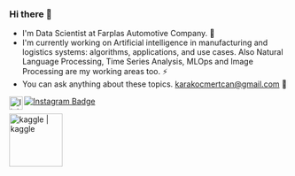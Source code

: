 ### Hi there 👋
- I'm Data Scientist at Farplas Automotive Company. 🔭
- I'm currently working on Artificial intelligence in manufacturing and logistics systems: algorithms, applications, and use cases. Also Natural Language Processing, Time Series Analysis, MLOps and Image Processing are my working areas too. ⚡
- You can ask anything about these topics. karakocmertcan@gmail.com 💬

[![Instagram Badge](https://img.shields.io/badge/-Instagram-C13584?style=flat-quare&labelColor=C13584&logo=instagram&logoColor=white&link=link)](https://instagram.com/mertckrkc)
[<img align="left" alt="linkedin | LinkedIn" width="24px" src="https://raw.githubusercontent.com/peterthehan/peterthehan/master/assets/linkedin.svg" />](https://www.linkedin.com/in/mertcankarakoc/)

[<img align="left" alt="kaggle | kaggle" width="96px" src="https://camo.githubusercontent.com/d29c44e10652efa5140bb735ab2ede58e7431028f4ea6e767c918dfdc75e9f00/68747470733a2f2f696d672e736869656c64732e696f2f62616467652f6b6167676c652d2532333132313030452e7376673f267374796c653d666f722d7468652d6261646765266c6f676f3d6b6167676c65266c6f676f436f6c6f723d7768697465" />](https://www.kaggle.com/mertcankarakoc)
